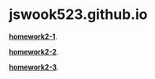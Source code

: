 # jswook523.github.io

[**homework2-1**](https://jswook523.github.io/homework1.html).

[**homework2-2**](https://jswook523.github.io/homework2-2.html).

[**homework2-3**](https://jswook523.github.io/homework2-3.html).

